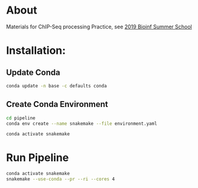 # About

Materials for ChIP-Seq processing Practice, see [2019 Bioinf Summer School]( https://bioinf.me/education/summer/2019/program)

# Installation:
## Update Conda
```bash
conda update -n base -c defaults conda
```

## Create Conda Environment
```bash
cd pipeline
conda env create --name snakemake --file environment.yaml
```

```bash
conda activate snakemake
```

# Run Pipeline
```bash
conda activate snakemake
snakemake --use-conda --pr --ri --cores 4
```